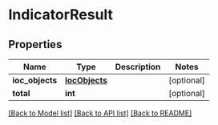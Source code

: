 # IndicatorResult

## Properties
Name | Type | Description | Notes
------------ | ------------- | ------------- | -------------
**ioc_objects** | [**IocObjects**](IocObjects.md) |  | [optional] 
**total** | **int** |  | [optional] 

[[Back to Model list]](README.md#documentation-for-models) [[Back to API list]](../README.md#documentation-for-api-endpoints) [[Back to README]](../README.md)


